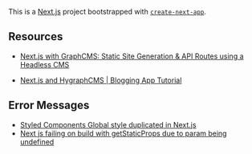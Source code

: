 This is a [Next.js](https://nextjs.org/) project bootstrapped with [`create-next-app`](https://github.com/vercel/next.js/tree/canary/packages/create-next-app).

## Resources

- [Next.js with GraphCMS: Static Site Generation & API Routes using a Headless CMS](https://www.youtube.com/watch?v=LJhWOUNkNwc)

- [Next.js and HygraphCMS | Blogging App Tutorial](https://www.youtube.com/watch?v=1BKitnWp2Sc)

## Error Messages

- [Styled Components Global style duplicated in Next.js](https://stackoverflow.com/questions/68954877/styled-components-global-style-duplicated-in-next)
- [Next js failing on build with getStaticProps due to param being undefined](https://stackoverflow.com/questions/70123882/next-js-failing-on-build-with-getstaticprops-due-to-param-being-undefined)
